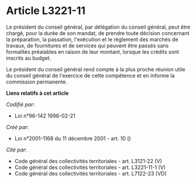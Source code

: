 # Article L3221-11

Le président du conseil général, par délégation du conseil général, peut être chargé, pour la durée de son mandat, de prendre
toute décision concernant la préparation, la passation, l'exécution et le règlement des marchés de travaux, de fournitures et
de services qui peuvent être passés sans formalités préalables en raison de leur montant, lorsque les crédits sont inscrits
au budget.

Le président du conseil général rend compte à la plus proche réunion utile du conseil général de l'exercice de cette
compétence et en informe la commission permanente.

**Liens relatifs à cet article**

_Codifié par_:

  - Loi n°96-142 1996-02-21

_Créé par_:

  - Loi n°2001-1168 du 11 décembre 2001 - art. 10 ()

_Cité par_:

  - Code général des collectivités territoriales - art. L3121-22 (V)
  - Code général des collectivités territoriales - art. L3221-11-1 (V)
  - Code général des collectivités territoriales - art. L7122-23 (VD)
